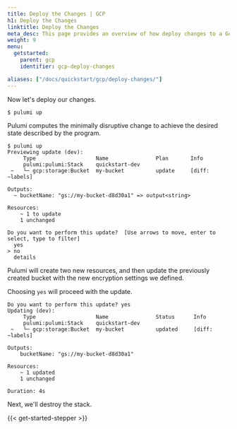 ```yaml
---
title: Deploy the Changes | GCP
h1: Deploy the Changes
linktitle: Deploy the Changes
meta_desc: This page provides an overview of how deploy changes to a Google Cloud (GCP) project.
weight: 9
menu:
  getstarted:
    parent: gcp
    identifier: gcp-deploy-changes

aliases: ["/docs/quickstart/gcp/deploy-changes/"]
---
```


Now let's deploy our changes.

```bash
$ pulumi up
```

Pulumi computes the minimally disruptive change to achieve the desired state described by the program.

```
$ pulumi up
Previewing update (dev):
     Type                   Name               Plan       Info
     pulumi:pulumi:Stack    quickstart-dev             
 ~   └─ gcp:storage:Bucket  my-bucket          update     [diff: ~labels]
 
Outputs:
  ~ bucketName: "gs://my-bucket-d8d30a1" => output<string>

Resources:
    ~ 1 to update
    1 unchanged

Do you want to perform this update?  [Use arrows to move, enter to select, type to filter]
  yes
> no
  details
```

Pulumi will create two new resources, and then update the previously created bucket with the new encryption settings we defined.

Choosing `yes` will proceed with the update.

```
Do you want to perform this update? yes
Updating (dev):
     Type                   Name               Status      Info
     pulumi:pulumi:Stack    quickstart-dev              
 ~   └─ gcp:storage:Bucket  my-bucket          updated     [diff: ~labels]
 
Outputs:
    bucketName: "gs://my-bucket-d8d30a1"

Resources:
    ~ 1 updated
    1 unchanged

Duration: 4s
```

Next, we'll destroy the stack.

{{< get-started-stepper >}}
